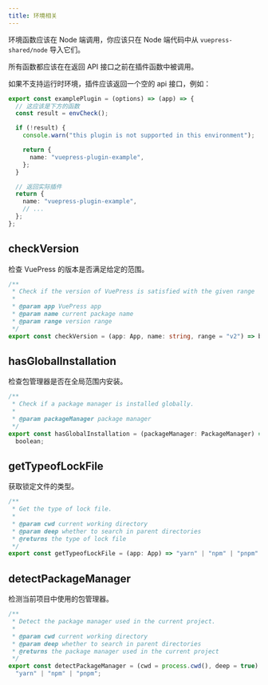 ```yaml
---
title: 环境相关
---
```


环境函数应该在 Node 端调用，你应该只在 Node 端代码中从 `vuepress-shared/node` 导入它们。

所有函数都应该在在返回 API 接口之前在插件函数中被调用。

如果不支持运行时环境，插件应该返回一个空的 api 接口，例如：

```ts
export const examplePlugin = (options) => (app) => {
  // 这应该是下方的函数
  const result = envCheck();

  if (!result) {
    console.warn("this plugin is not supported in this environment");

    return {
      name: "vuepress-plugin-example",
    };
  }

  // 返回实际插件
  return {
    name: "vuepress-plugin-example",
    // ...
  };
};
```

## checkVersion

检查 VuePress 的版本是否满足给定的范围。

```ts
/**
 * Check if the version of VuePress is satisfied with the given range
 *
 * @param app VuePress app
 * @param name current package name
 * @param range version range
 */
export const checkVersion = (app: App, name: string, range = "v2") => boolean;
```

## hasGlobalInstallation

检查包管理器是否在全局范围内安装。

```ts
/**
 * Check if a package manager is installed globally.
 *
 * @param packageManager package manager
 */
export const hasGlobalInstallation = (packageManager: PackageManager) =>
  boolean;
```

## getTypeofLockFile

获取锁定文件的类型。

```ts
/**
 * Get the type of lock file.
 *
 * @param cwd current working directory
 * @param deep whether to search in parent directories
 * @returns the type of lock file
 */
export const getTypeofLockFile = (app: App) => "yarn" | "npm" | "pnpm" | null;
```

## detectPackageManager

检测当前项目中使用的包管理器。

```ts
/**
 * Detect the package manager used in the current project.
 *
 * @param cwd current working directory
 * @param deep whether to search in parent directories
 * @returns the package manager used in the current project
 */
export const detectPackageManager = (cwd = process.cwd(), deep = true) =>
  "yarn" | "npm" | "pnpm";
```
